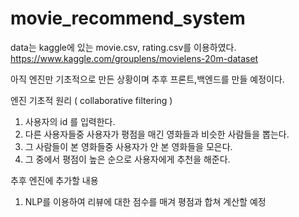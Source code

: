 # movie_recommend_system

data는 kaggle에 있는 movie.csv, rating.csv를 이용하였다.
https://www.kaggle.com/grouplens/movielens-20m-dataset

아직 엔진만 기초적으로 만든 상황이며 추후 프론트,백엔드를 만들 예정이다.

엔진 기초적 원리 ( collaborative filtering )
  1. 사용자의 id 를 입력한다.
  2. 다른 사용자들중 사용자가 평점을 매긴 영화들과 비슷한 사람들을 뽑는다.
  3. 그 사람들이 본 영화들중 사용자가 안 본 영화들을 모은다.
  4. 그 중에서 평점이 높은 순으로 사용자에게 추천을 해준다.

추후 엔진에 추가할 내용
  1. NLP를 이용하여 리뷰에 대한 점수를 매겨 평점과 합쳐 계산할 예정
